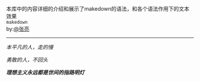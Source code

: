 本库中的内容详细的介绍和展示了makedown的语法，和各个语法作用下的文本效果<br>
`makedown`<br>
by:[@张亮](https://gitee.com/may_you_marry_in_red_admin)
___
_本平凡的人，走的慢_

_勇敢的人，不回头_

***理想主义永远都是世间的指路明灯***



